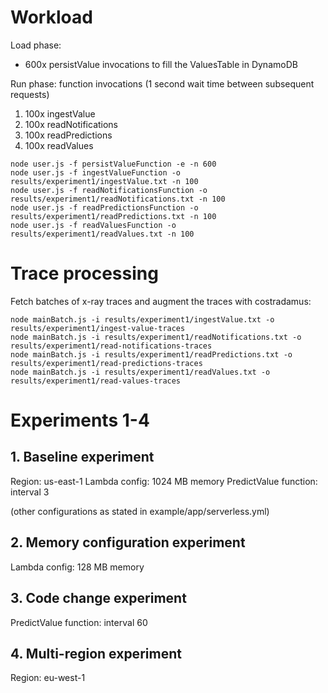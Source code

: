 # Workload

Load phase:
- 600x persistValue invocations to fill the ValuesTable in DynamoDB

Run phase: function invocations (1 second wait time between subsequent requests)
1. 100x ingestValue
2. 100x readNotifications
3. 100x readPredictions
4. 100x readValues

```
node user.js -f persistValueFunction -e -n 600
node user.js -f ingestValueFunction -o results/experiment1/ingestValue.txt -n 100
node user.js -f readNotificationsFunction -o results/experiment1/readNotifications.txt -n 100
node user.js -f readPredictionsFunction -o results/experiment1/readPredictions.txt -n 100
node user.js -f readValuesFunction -o results/experiment1/readValues.txt -n 100
```

# Trace processing

Fetch batches of x-ray traces and augment the traces with costradamus:

```
node mainBatch.js -i results/experiment1/ingestValue.txt -o results/experiment1/ingest-value-traces
node mainBatch.js -i results/experiment1/readNotifications.txt -o results/experiment1/read-notifications-traces
node mainBatch.js -i results/experiment1/readPredictions.txt -o results/experiment1/read-predictions-traces
node mainBatch.js -i results/experiment1/readValues.txt -o results/experiment1/read-values-traces
```

# Experiments 1-4

## 1. Baseline experiment

Region: us-east-1
Lambda config: 1024 MB memory
PredictValue function: interval 3

(other configurations as stated in example/app/serverless.yml)

## 2. Memory configuration experiment

Lambda config: 128 MB memory

## 3. Code change experiment

PredictValue function: interval 60

## 4. Multi-region experiment

Region: eu-west-1

